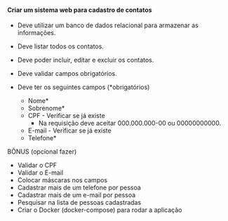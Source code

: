 #### Criar um sistema web para cadastro de contatos
- Deve utilizar um banco de dados relacional para armazenar as informações.
- Deve listar todos os contatos.
- Deve poder incluir, editar e excluir os contatos.
- Deve validar campos obrigatórios.
- Deve ter os seguintes campos (*obrigatórios)

  - Nome*
  - Sobrenome*
  - CPF - Verificar se já existe
    - Na requisição deve aceitar 000.000.000-00 ou 00000000000. 
  - E-mail - Verificar se já existe
  - Telefone*

BÔNUS (opcional fazer)
- Validar o CPF
- Validar o E-mail
- Colocar máscaras nos campos
- Cadastrar mais de um telefone por pessoa
- Cadastrar mais de um e-mail por pessoa
- Pesquisar na lista de pessoas cadastradas
- Criar o Docker (docker-compose) para rodar a aplicação

